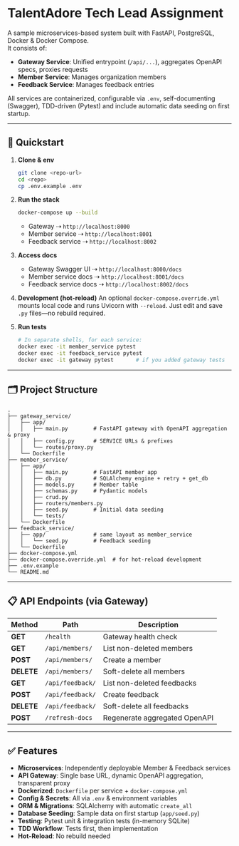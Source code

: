 # TalentAdore Tech Lead Assignment

A sample microservices-based system built with FastAPI, PostgreSQL, Docker & Docker Compose.  
It consists of:

- **Gateway Service**: Unified entrypoint (`/api/...`), aggregates OpenAPI specs, proxies requests  
- **Member Service**: Manages organization members  
- **Feedback Service**: Manages feedback entries  

All services are containerized, configurable via `.env`, self-documenting (Swagger), TDD-driven (Pytest) and include automatic data seeding on first startup.

---

## 🚀 Quickstart

1. **Clone & env**  
   ```bash
   git clone <repo-url>
   cd <repo>
   cp .env.example .env

2. **Run the stack**

   ```bash
   docker-compose up --build
   ```

   * Gateway ⇢ `http://localhost:8000`
   * Member service ⇢ `http://localhost:8001`
   * Feedback service ⇢ `http://localhost:8002`

3. **Access docs**

   * Gateway Swagger UI ⇢ `http://localhost:8000/docs`
   * Member service docs ⇢ `http://localhost:8001/docs`
   * Feedback service docs ⇢ `http://localhost:8002/docs`

4. **Development (hot-reload)**
   An optional `docker-compose.override.yml` mounts local code and runs Uvicorn with `--reload`.
   Just edit and save `.py` files—no rebuild required.

5. **Run tests**

   ```bash
   # In separate shells, for each service:
   docker exec -it member_service pytest
   docker exec -it feedback_service pytest
   docker exec -it gateway pytest       # if you added gateway tests
   ```

---

## 🗂️ Project Structure

```
.
├── gateway_service/
│   ├── app/
│   │   ├── main.py        # FastAPI gateway with OpenAPI aggregation & proxy
│   │   ├── config.py      # SERVICE URLs & prefixes
│   │   └── routes/proxy.py
│   └── Dockerfile
├── member_service/
│   ├── app/
│   │   ├── main.py        # FastAPI member app
│   │   ├── db.py          # SQLAlchemy engine + retry + get_db
│   │   ├── models.py      # Member table
│   │   ├── schemas.py     # Pydantic models
│   │   ├── crud.py
│   │   ├── routers/members.py
│   │   ├── seed.py        # Initial data seeding
│   │   └── tests/
│   └── Dockerfile
├── feedback_service/
│   ├── app/               # same layout as member_service
│   │   └── seed.py        # Feedback seeding
│   └── Dockerfile
├── docker-compose.yml
├── docker-compose.override.yml  # for hot-reload development
├── .env.example
└── README.md
```

---

## 📋 API Endpoints (via Gateway)

| Method     | Path             | Description                   |
| ---------- | ---------------- | ----------------------------- |
| **GET**    | `/health`        | Gateway health check          |
| **GET**    | `/api/members/`  | List non-deleted members      |
| **POST**   | `/api/members/`  | Create a member               |
| **DELETE** | `/api/members/`  | Soft-delete all members       |
| **GET**    | `/api/feedback/` | List non-deleted feedbacks    |
| **POST**   | `/api/feedback/` | Create feedback               |
| **DELETE** | `/api/feedback/` | Soft-delete all feedbacks     |
| **POST**   | `/refresh-docs`  | Regenerate aggregated OpenAPI |

---

## ✅ Features

* **Microservices**: Independently deployable Member & Feedback services
* **API Gateway**: Single base URL, dynamic OpenAPI aggregation, transparent proxy
* **Dockerized**: `Dockerfile` per service + `docker-compose.yml`
* **Config & Secrets**: All via `.env` & environment variables
* **ORM & Migrations**: SQLAlchemy with automatic `create_all`
* **Database Seeding**: Sample data on first startup (`app/seed.py`)
* **Testing**: Pytest unit & integration tests (in-memory SQLite)
* **TDD Workflow**: Tests first, then implementation
* **Hot-Reload**: No rebuild needed
